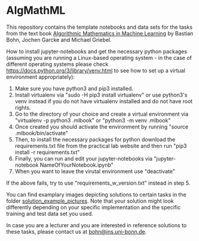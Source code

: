 # AlgMathML

This repository contains the template notebooks and data sets for the tasks from the text book [Algorithmic Mathematics in Machine Learning](https://epubs.siam.org/doi/10.1137/1.9781611977882) by Bastian Bohn, Jochen Garcke and Michael Griebel.

How to install jupyter-notebooks and get the necessary python packages (assuming
you are running a Linux-based operating system - in the case of different operating systems please check https://docs.python.org/3/library/venv.html to see how to set up a virtual environment appropriately):

1. Make sure you have python3 and pip3 installed.
2. Install virtualenv via 
	"sudo -H pip3 install virtualenv"
   or use python3's venv instead if you do not have virtualenv installed and do
   not have root rights.
3. Go to the directory of your choice and create a virtual environment via
	"virtualenv -p python3 .mlbook"
	or
	"python3 -m venv .mlbook"
4. Once created you should activate the environment by running
	"source .mlbook/bin/activate"
5. Then, to install the necessary packages for python download the
   requirements.txt file from the practical lab website and then run
	"pip3 install -r requirements.txt"
6. Finally, you can run and edit your jupyter-notebooks via
	"jupyter-notebook NameOfYourNotebook.ipynb"
7. When you want to leave the virutal environment use
	"deactivate"

If the above fails, try to use "requirements_w_version.txt" instead in step 5.


You can find examplary images depicting solutions to certain tasks in the folder [solution_example_pictures](solution_example_pictures). Note that your solution might look differently depending on your specific implementation and the specific training and test data set you used.

In case you are a lecturer and you are interested in reference solutions to these tasks, please contact us at bohn@ins.uni-bonn.de.
